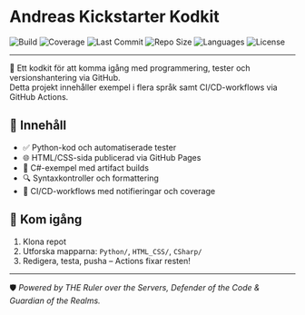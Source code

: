 # Andreas Kickstarter Kodkit

![Build](https://github.com/Andreas-BeBe/kickstarter-kodkit/actions/workflows/python-tests.yml/badge.svg)
![Coverage](https://img.shields.io/badge/coverage-100%25-brightgreen)
![Last Commit](https://img.shields.io/github/last-commit/Andreas-BeBe/kickstarter-kodkit)
![Repo Size](https://img.shields.io/github/repo-size/Andreas-BeBe/kickstarter-kodkit)
![Languages](https://img.shields.io/github/languages/top/Andreas-BeBe/kickstarter-kodkit)
![License](https://img.shields.io/github/license/Andreas-BeBe/kickstarter-kodkit)

---

🎯 Ett kodkit för att komma igång med programmering, tester och versionshantering via GitHub.  
Detta projekt innehåller exempel i flera språk samt CI/CD-workflows via GitHub Actions.

## 🧩 Innehåll
- ✅ Python-kod och automatiserade tester
- 🌐 HTML/CSS-sida publicerad via GitHub Pages
- 💾 C#-exempel med artifact builds
- 🔍 Syntaxkontroller och formattering
- 🚀 CI/CD-workflows med notifieringar och coverage

## 🚀 Kom igång
1. Klona repot
2. Utforska mapparna: `Python/`, `HTML_CSS/`, `CSharp/`
3. Redigera, testa, pusha – Actions fixar resten!

---

🛡️ *Powered by THE Ruler over the Servers, Defender of the Code & Guardian of the Realms.*
